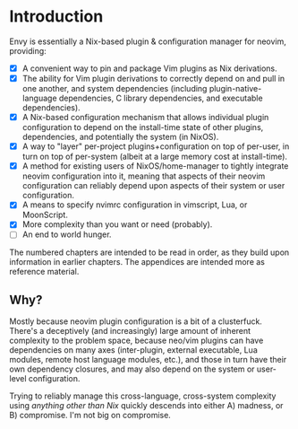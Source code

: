 # Introduction
Envy is essentially a Nix-based plugin & configuration manager for neovim,
providing:
- [x] A convenient way to pin and package Vim plugins as Nix derivations.
- [x] The ability for Vim plugin derivations to correctly depend on and pull in
  one another, and system dependencies (including plugin-native-language
  dependencies, C library dependencies, and executable dependencies).
- [x] A Nix-based configuration mechanism that allows individual plugin
  configuration to depend on the install-time state of other plugins,
  dependencies, and potentially the system (in NixOS).
- [x] A way to "layer" per-project plugins+configuration on top of per-user, in
  turn on top of per-system (albeit at a large memory cost at install-time).
- [x] A method for existing users of NixOS/home-manager to tightly integrate
  neovim configuration into it, meaning that aspects of their neovim
  configuration can reliably depend upon aspects of their system or user
  configuration.
- [x] A means to specify nvimrc configuration in vimscript, Lua, or MoonScript.
- [x] More complexity than you want or need (probably).
- [ ] An end to world hunger.

The numbered chapters are intended to be read in order, as they build upon
information in earlier chapters. The appendices are intended more as reference
material.


## Why?
Mostly because neovim plugin configuration is a bit of a clusterfuck. There's a
deceptively (and increasingly) large amount of inherent complexity to the
problem space, because neo/vim plugins can have dependencies on many axes
(inter-plugin, external executable, Lua modules, remote host language modules,
etc.), and those in turn have their own dependency closures, and may also
depend on the system or user-level configuration.

Trying to reliably manage this cross-language, cross-system complexity using
*anything other than Nix* quickly descends into either A) madness, or B)
compromise. I'm not big on compromise.
